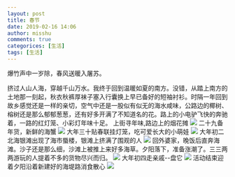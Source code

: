 ```yaml
---
layout: post
title: 春节
date: 2019-02-16 14:06
author: misshu
comments: true
categorices: [生活]
tags: [生活]
---
```


爆竹声中一岁除，春风送暖入屠苏。

挤过人山人海，穿越千山万水。我终于回到温暖如夏的南方。没错，从踏上南方的土地那一刻起，秋衣秋裤厚袜子塞入行囊换上早已备好的短袖衬衫。时隔一年回到故乡感觉还是一样的亲切，空气中还是一股似有似无的海水咸味，公路边的椰树、榕树还是那么郁郁葱葱，还有好多开满了不知道名的花。路上的小电驴飞快的奔驰着，一路的红灯笼、小彩灯年味十足。
上街寻年味,路边上的烟花摊
<img src="https://api.fooleap.org/misshu/yanhua.jpeg">
二十九备年货，新鲜的海蟹
<img src="https://api.fooleap.org/misshu/nianhuo.jpeg">
大年三十贴春联挂灯笼，吃可爱长大的小萌娃
<img src="https://api.fooleap.org/misshu/happy.jpeg">
大年初二北海银滩出现了海市蜃楼，银滩上挤满了围观的人
<img src="https://api.fooleap.org/misshu/dangre.jpeg">
回外婆家，晚饭后直奔海滩。沙子还是那么细，沙滩上被推上来好多海草。夕阳落下，准备涨潮了。三三两两游玩的人提着不多的货物尽兴而归。
<img src="https://api.fooleap.org/misshu/haitan.jpeg">
大年初四走亲戚--盘它
<img src="https://api.fooleap.org/misshu/gaoqi.jpeg">
活动结束迎着夕阳沿着新建好的海堤路消食散心
<img src="https://api.fooleap.org/misshu/xiyang.jpeg">
